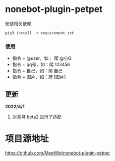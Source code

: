 # nonebot-plugin-petpet

安装相关依赖

```
pip3 install -r requirement.txt
```

### 使用

- 指令 + @user，如： 爬 @小Q
- 指令 + qq号，如：爬 123456
- 指令 + 自己，如：爬 自己
- 指令 + 图片，如：爬 [图片]

## 更新

**2022/4/1**

1. 对真寻 beta2 进行了适配

# 项目源地址

https://github.com/MeetWq/nonebot-plugin-petpet

### 
